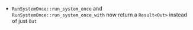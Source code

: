 - `RunSystemOnce::run_system_once` and `RunSystemOnce::run_system_once_with` now return a `Result<Out>` instead of just `Out`

